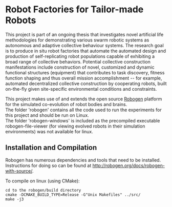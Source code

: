 # Robot Factories for Tailor-made Robots

This project is part of an ongoing thesis that investigates novel artificial life methodologies for demonstrating various swarm robotic systems as autonomous and adaptive collective behaviour systems. The research goal is to produce in situ robot factories that automate the automated design and production of self-replicating robot populations capable of exhibiting a broad range of collective behaviors. Potential collective construction manifestations include construction of novel, customized and dynamic functional structures (equipment) that contributes to task discovery, fitness function shaping and thus overall mission accomplishment -- for example, automated decentralized collective construction by cooperating robots, built on-the-fly given site-specific environmental conditions and constraints.

This project makes use of and extends the open source [Robogen](https://github.com/lis-epfl/robogen) platform for the simulated co-evolution of robot bodies and brains.  
The folder 'robogen' contains all the code used to run the experiments for this project and should be run on Linux.  
The folder 'robogen-windows' is included as the precompiled executable robogen-file-viewer (for viewing evolved robots in their simulation environments) was not available for linux.  

## Installation and Compilation

Robogen has numerous dependencies and tools that need to be installed. Instructions for doing so can be found at http://robogen.org/docs/robogen-with-source/.  

To compile on linux (using CMake):  
```
cd to the robogen/build directory
cmake -DCMAKE_BUILD_TYPE=Release -G"Unix Makefiles" ../src/
make -j3
```
